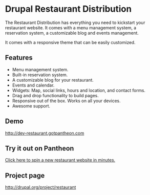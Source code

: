 Drupal Restaurant Distribution
=========

The Restaurant Distribution has everything you need to kickstart your restaurant website. It comes with a menu management system, a reservation system, a customizable blog and events management.

It comes with a responsive theme that can be easily customized.

## Features

* Menu management system.
* Built-in reservation system.
* A customizable blog for your restaurant.
* Events and calendar.
* Widgets: Map, social links, hours and location, and contact forms.
* Drag and drop functionality to build pages.
* Responsive out of the box. Works on all your devices.
* Awesome support.

## Demo

http://dev-restaurant.gotpantheon.com

## Try it out on Pantheon

[Click here to spin a new restaurant website in minutes.](https://dashboard.getpantheon.com/products/restaurant/spinup)

## Project page

http://drupal.org/project/restaurant


